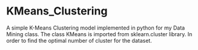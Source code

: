 # KMeans_Clustering
A simple K-Means Clustering model implemented in python for my Data Mining class. The class KMeans is imported from sklearn.cluster library. In order to find the optimal number of cluster for the dataset.
